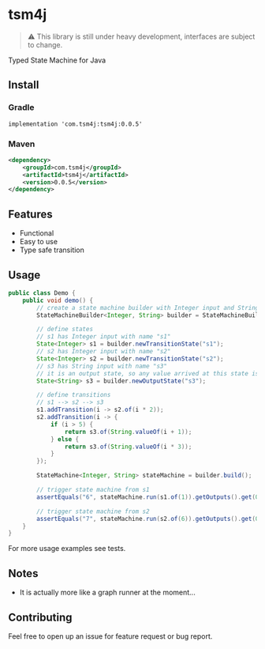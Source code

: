 # tsm4j
> :warning: This library is still under heavy development, interfaces are subject to change.

Typed State Machine for Java

## Install

### Gradle
```
implementation 'com.tsm4j:tsm4j:0.0.5'
```

### Maven
```xml
<dependency>
    <groupId>com.tsm4j</groupId>
    <artifactId>tsm4j</artifactId>
    <version>0.0.5</version>
</dependency>
```

## Features
- Functional
- Easy to use
- Type safe transition

## Usage

```java
public class Demo {
    public void demo() {
        // create a state machine builder with Integer input and String output named demo
        StateMachineBuilder<Integer, String> builder = StateMachineBuilder.create("demo");

        // define states
        // s1 has Integer input with name "s1"
        State<Integer> s1 = builder.newTransitionState("s1");
        // s2 has Integer input with name "s2"
        State<Integer> s2 = builder.newTransitionState("s2");
        // s3 has String input with name "s3"
        // it is an output state, so any value arrived at this state is considered as an output
        State<String> s3 = builder.newOutputState("s3");

        // define transitions
        // s1 --> s2 --> s3
        s1.addTransition(i -> s2.of(i * 2));
        s2.addTransition(i -> {
            if (i > 5) {
                return s3.of(String.valueOf(i + 1));
            } else {
                return s3.of(String.valueOf(i * 3));
            }
        });

        StateMachine<Integer, String> stateMachine = builder.build();

        // trigger state machine from s1
        assertEquals("6", stateMachine.run(s1.of(1)).getOutputs().get(0));  // 1 * 2 * 3 = 6

        // trigger state machine from s2
        assertEquals("7", stateMachine.run(s2.of(6)).getOutputs().get(0));  // 6 + 1 = 7
    }
}
```

For more usage examples see tests.

## Notes
- It is actually more like a graph runner at the moment...

## Contributing
Feel free to open up an issue for feature request or bug report.